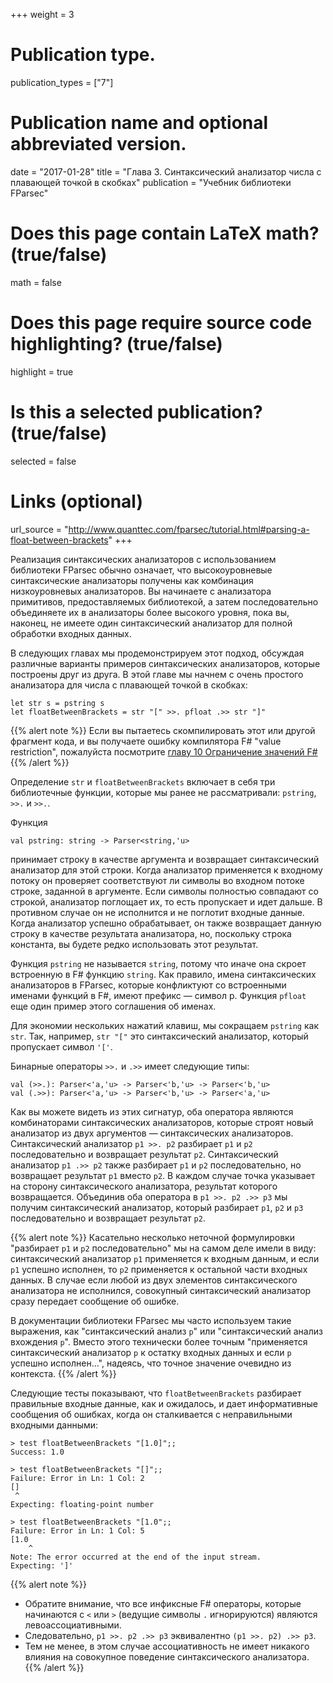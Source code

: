 +++
weight = 3

# Publication type.
publication_types = ["7"]

# Publication name and optional abbreviated version.
date = "2017-01-28"
title = "Глава 3. Синтаксический анализатор числа с плавающей точкой в скобках"
publication = "Учебник библиотеки FParsec"

# Does this page contain LaTeX math? (true/false)
math = false

# Does this page require source code highlighting? (true/false)
highlight = true

# Is this a selected publication? (true/false)
selected = false

# Links (optional)
url_source = "http://www.quanttec.com/fparsec/tutorial.html#parsing-a-float-between-brackets"
+++

Реализация синтаксических анализаторов с использованием библиотеки FParsec обычно означает, что высокоуровневые синтаксические анализаторы получены как комбинация низкоуровневых анализаторов. Вы начинаете с анализатора примитивов, предоставляемых библиотекой, а затем последовательно объединяете их в анализаторы более высокого уровня, пока вы, наконец, не имеете один синтаксический анализатор для полной обработки входных данных.

В следующих главах мы продемонстрируем этот подход, обсуждая различные варианты примеров синтаксических анализаторов, которые построены друг из друга. В этой главе мы начнем с очень простого анализатора для числа с плавающей точкой в скобках:

```
let str s = pstring s
let floatBetweenBrackets = str "[" >>. pfloat .>> str "]"
```
{{% alert note %}}
Если вы пытаетесь скомпилировать этот или другой фрагмент кода, и вы получаете ошибку компилятора F# "value restriction", пожалуйста посмотрите [главу 10 Ограничение значений F#](../10-fsharps-value-restriction)
{{% /alert %}}

Определение `str` и `floatBetweenBrackets` включает в себя три библиотечные функции, которые мы ранее не рассматривали: `pstring`, `>>.` и `>>.`.

Функция 
```
val pstring: string -> Parser<string,'u>
```
принимает строку в качестве аргумента и возвращает синтаксический анализатор для этой строки. Когда анализатор применяется к входному потоку он проверяет соответствуют ли символы во входном потоке строке, заданной в аргументе. Если символы полностью совпадают со строкой, анализатор поглощает их, то есть пропускает и идет дальше. В противном случае он не исполнится и не поглотит входные данные. Когда анализатор успешно обрабатывает, он также возвращает данную строку в качестве результата анализатора, но, поскольку строка константа, вы будете редко использовать этот результат.

Функция `pstring` не называется `string`, потому что иначе она скроет встроенную в F# функцию `string`. Как правило, имена синтаксических анализаторов в FParsec, которые конфликтуют со встроенными именами функций в F#, имеют префикс &mdash; символ р. Функция `pfloat` еще один пример этого соглашения об именах.

Для экономии нескольких нажатий клавиш, мы сокращаем `pstring` как `str`. Так, например, `str "["` это синтаксический анализатор, который пропускает символ `'['`.

Бинарные операторы  `>>.` и  `.>>` имеет следующие типы:
```
val (>>.): Parser<'a,'u> -> Parser<'b,'u> -> Parser<'b,'u>
val (.>>): Parser<'a,'u> -> Parser<'b,'u> -> Parser<'a,'u>
```

Как вы можете видеть из этих сигнатур, оба оператора являются комбинаторами синтаксических анализаторов, которые строят новый анализатор из двух аргументов &mdash; синтаксических анализаторов. Синтаксический анализатор `p1 >>. p2` разбирает `p1` и `p2` последовательно и возвращает результат `p2`. Синтаксический анализатор `p1 .>> p2` также разбирает `p1` и `p2` последовательно, но возвращает результат `p1` вместо `p2`. В каждом случае точка указывает на сторону синтаксического анализатора, результат которого возвращается. Объединив оба оператора в `p1 >>. р2 .>> p3` мы получим синтаксический анализатор, который разбирает `p1`, `p2` и `p3` последовательно и возвращает результат `p2`.

{{% alert note %}}
Касательно несколько неточной формулировки "разбирает `p1` и `p2` последовательно" мы на самом деле имели в виду: синтаксический анализатор `p1` применяется к входным данным, и если `p1` успешно исполнен, то `p2` применяется к остальной части входных данных. В случае если любой из двух элементов синтаксического анализатора не исполнился, совокупный синтаксический анализатор сразу передает сообщение об ошибке.

В документации библиотеки FParsec мы часто используем такие выражения, как "синтаксический анализ `p`" или "синтаксический анализ вхождения `p`". Вместо этого технически более точным "применяется синтаксический анализатор `p` к остатку входных данных и если `p` успешно исполнен...", надеясь, что точное значение очевидно из контекста.
{{% /alert %}}

Следующие тесты показывают, что `floatBetweenBrackets` разбирает правильные входные данные, как и ожидалось, и дает информативные сообщения об ошибках, когда он сталкивается с неправильными входными данными:
```
> test floatBetweenBrackets "[1.0]";;
Success: 1.0

> test floatBetweenBrackets "[]";;
Failure: Error in Ln: 1 Col: 2
[]
 ^
Expecting: floating-point number

> test floatBetweenBrackets "[1.0";;
Failure: Error in Ln: 1 Col: 5
[1.0
    ^
Note: The error occurred at the end of the input stream.
Expecting: ']'
```
{{% alert note %}}
* Обратите внимание, что все инфиксные F# операторы, которые начинаются с `<` или `>` (ведущие символы `.` игнорируются) являются левоассоциативными. 
* Следовательно, `p1 >>. р2 .>> p3` эквивалентно `(p1 >>. p2) .>> p3`.
* Тем не менее, в этом случае ассоциативность не имеет никакого влияния на совокупное поведение синтаксического анализатора.
{{% /alert %}}
